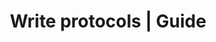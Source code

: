 ---
code: false
type: branch
order: 200
title:  Write protocols | Guide
meta:
  - name: description
    content: Setup environment for protocol development
  - name: keywords
    content: Kuzzle, Documentation, kuzzle write protocols, start, HTTP, MQTT
---